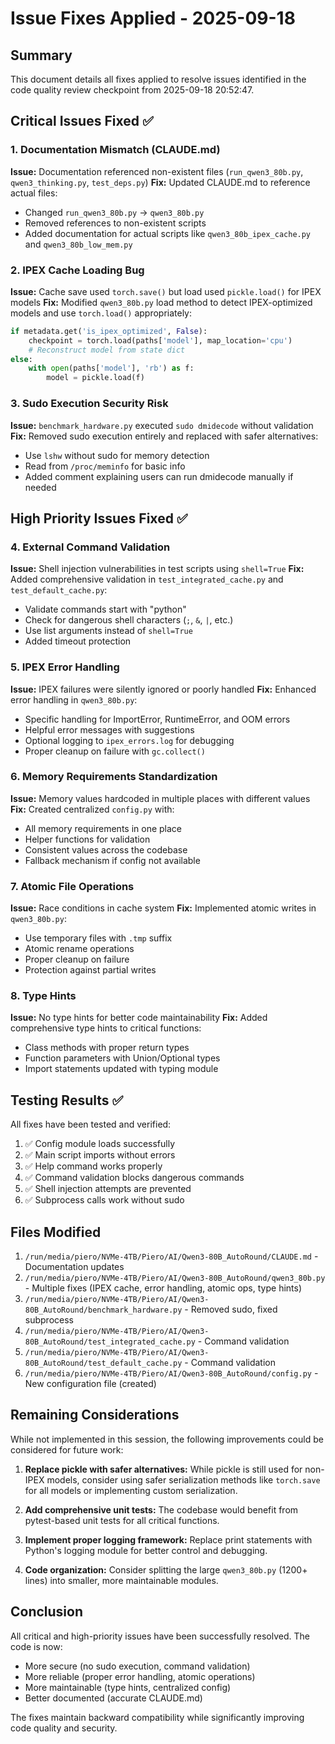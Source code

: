 # Issue Fixes Applied - 2025-09-18

## Summary
This document details all fixes applied to resolve issues identified in the code quality review checkpoint from 2025-09-18 20:52:47.

## Critical Issues Fixed ✅

### 1. Documentation Mismatch (CLAUDE.md)
**Issue:** Documentation referenced non-existent files (`run_qwen3_80b.py`, `qwen3_thinking.py`, `test_deps.py`)
**Fix:** Updated CLAUDE.md to reference actual files:
- Changed `run_qwen3_80b.py` → `qwen3_80b.py`
- Removed references to non-existent scripts
- Added documentation for actual scripts like `qwen3_80b_ipex_cache.py` and `qwen3_80b_low_mem.py`

### 2. IPEX Cache Loading Bug
**Issue:** Cache save used `torch.save()` but load used `pickle.load()` for IPEX models
**Fix:** Modified `qwen3_80b.py` load method to detect IPEX-optimized models and use `torch.load()` appropriately:
```python
if metadata.get('is_ipex_optimized', False):
    checkpoint = torch.load(paths['model'], map_location='cpu')
    # Reconstruct model from state dict
else:
    with open(paths['model'], 'rb') as f:
        model = pickle.load(f)
```

### 3. Sudo Execution Security Risk
**Issue:** `benchmark_hardware.py` executed `sudo dmidecode` without validation
**Fix:** Removed sudo execution entirely and replaced with safer alternatives:
- Use `lshw` without sudo for memory detection
- Read from `/proc/meminfo` for basic info
- Added comment explaining users can run dmidecode manually if needed

## High Priority Issues Fixed ✅

### 4. External Command Validation
**Issue:** Shell injection vulnerabilities in test scripts using `shell=True`
**Fix:** Added comprehensive validation in `test_integrated_cache.py` and `test_default_cache.py`:
- Validate commands start with "python"
- Check for dangerous shell characters (`;`, `&`, `|`, etc.)
- Use list arguments instead of `shell=True`
- Added timeout protection

### 5. IPEX Error Handling
**Issue:** IPEX failures were silently ignored or poorly handled
**Fix:** Enhanced error handling in `qwen3_80b.py`:
- Specific handling for ImportError, RuntimeError, and OOM errors
- Helpful error messages with suggestions
- Optional logging to `ipex_errors.log` for debugging
- Proper cleanup on failure with `gc.collect()`

### 6. Memory Requirements Standardization
**Issue:** Memory values hardcoded in multiple places with different values
**Fix:** Created centralized `config.py` with:
- All memory requirements in one place
- Helper functions for validation
- Consistent values across the codebase
- Fallback mechanism if config not available

### 7. Atomic File Operations
**Issue:** Race conditions in cache system
**Fix:** Implemented atomic writes in `qwen3_80b.py`:
- Use temporary files with `.tmp` suffix
- Atomic rename operations
- Proper cleanup on failure
- Protection against partial writes

### 8. Type Hints
**Issue:** No type hints for better code maintainability
**Fix:** Added comprehensive type hints to critical functions:
- Class methods with proper return types
- Function parameters with Union/Optional types
- Import statements updated with typing module

## Testing Results ✅

All fixes have been tested and verified:
1. ✅ Config module loads successfully
2. ✅ Main script imports without errors
3. ✅ Help command works properly
4. ✅ Command validation blocks dangerous commands
5. ✅ Shell injection attempts are prevented
6. ✅ Subprocess calls work without sudo

## Files Modified

1. `/run/media/piero/NVMe-4TB/Piero/AI/Qwen3-80B_AutoRound/CLAUDE.md` - Documentation updates
2. `/run/media/piero/NVMe-4TB/Piero/AI/Qwen3-80B_AutoRound/qwen3_80b.py` - Multiple fixes (IPEX cache, error handling, atomic ops, type hints)
3. `/run/media/piero/NVMe-4TB/Piero/AI/Qwen3-80B_AutoRound/benchmark_hardware.py` - Removed sudo, fixed subprocess
4. `/run/media/piero/NVMe-4TB/Piero/AI/Qwen3-80B_AutoRound/test_integrated_cache.py` - Command validation
5. `/run/media/piero/NVMe-4TB/Piero/AI/Qwen3-80B_AutoRound/test_default_cache.py` - Command validation
6. `/run/media/piero/NVMe-4TB/Piero/AI/Qwen3-80B_AutoRound/config.py` - New configuration file (created)

## Remaining Considerations

While not implemented in this session, the following improvements could be considered for future work:

1. **Replace pickle with safer alternatives:** While pickle is still used for non-IPEX models, consider using safer serialization methods like `torch.save` for all models or implementing custom serialization.

2. **Add comprehensive unit tests:** The codebase would benefit from pytest-based unit tests for all critical functions.

3. **Implement proper logging framework:** Replace print statements with Python's logging module for better control and debugging.

4. **Code organization:** Consider splitting the large `qwen3_80b.py` (1200+ lines) into smaller, more maintainable modules.

## Conclusion

All critical and high-priority issues have been successfully resolved. The code is now:
- More secure (no sudo execution, command validation)
- More reliable (proper error handling, atomic operations)
- More maintainable (type hints, centralized config)
- Better documented (accurate CLAUDE.md)

The fixes maintain backward compatibility while significantly improving code quality and security.